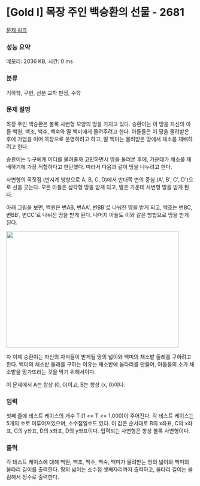 # [Gold I] 목장 주인 백승환의 선물 - 2681 

[문제 링크](https://www.acmicpc.net/problem/2681) 

### 성능 요약

메모리: 2036 KB, 시간: 0 ms

### 분류

기하학, 구현, 선분 교차 판정, 수학

### 문제 설명

<p>
	목장 주인 백승환은 볼록 사변형 모양의 땅을 가지고 있다. 승환이는 이 땅을 자신의 아들 백원, 백조, 백수, 백숙와 딸 백미에게 물려주려고 한다. 아들들은 이 땅을 물려받은 후에 가업을 이어 목장으로 운영하려고 하고, 딸 백미는 물려받은 땅에서 채소를 재배하려고 한다.</p>

<p>
	승환이는 누구에게 어디를 물려줄까 고민하면서 땅을 둘러본 후에, 가운데가 채소를 재배하기에 가장 적합하다고 판단했다. 따라서 다음과 같이 땅을 나누려고 한다.</p>

<p>
	사변형의 꼭짓점 (반시계 방향으로 A, B, C, D)에서 반대쪽 변의 중심 (A', B', C', D')으로 선을 긋는다. 모든 아들은 삼각형 땅을 받게 되고, 딸은 가운데 사변형 땅을 받게 된다.</p>

<p>
	아래 그림을 보면, 백원은 변AB, 변AA', 변BB'로 나눠진 땅을 받게 되고, 백조는 변BC, 변BB', 변CC'로 나눠진 땅을 받게 된다. 나머지 아들도 이와 같은 방법으로 땅을 받게 된다.</p>

<p>
	<img alt="" src="https://www.acmicpc.net/upload/images/shsh.png" style="width: 461px; height: 310px; "></p>

<p>
	자 이제 승환이는 자신의 자식들이 받게될 땅의 넓이와 백미의 채소밭 둘레를 구하려고 한다. 백미의 채소밭 둘레를 구하는 이유는 채소밭에 울타리를 만들어, 아들들의 소가 채소밭을 망가뜨리는 것을 막기 위해서이다.</p>

<p>
	이 문제에서  A는 항상 (0, 0)이고, B는 항상 (x, 0)이다.</p>

### 입력 

 <p>
	첫째 줄에 테스트 케이스의 개수 T (1 <= T <= 1,000)이 주어진다. 각 테스트 케이스는 5개의 수로 이루어져있으며, 소수점일수도 있다. 이 값은 순서대로 B의 x좌표, C의 x좌표, C의 y좌표, D의 x좌표, D의 y좌표이다. 입력되는 사변형은 항상 볼록 사변형이다.</p>

### 출력 

 <p>
	각 테스트 케이스에 대해 백원, 백조, 백수, 백숙, 백미가 물려받는 땅의 넓이와 백미의 울타리 길이를 출력한다. 땅의 넓이는 소수점 셋째자리까지 출력하고, 울타리 길이는 올림해서 정수로 출력한다.</p>

